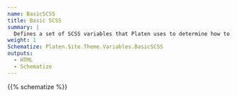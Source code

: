 ```yaml
---
name: BasicSCSS
title: Basic SCSS
summary: |
  Defines a set of SCSS variables that Platen uses to determine how to display the site.
weight: 1
Schematize: Platen.Site.Theme.Variables.BasicSCSS
outputs:
  - HTML
  - Schematize
---
```


{{% schematize %}}
